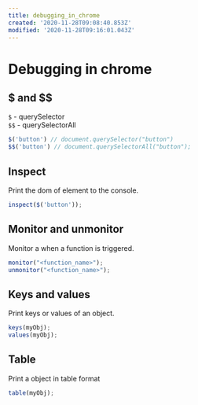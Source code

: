 ```yaml
---
title: debugging_in_chrome
created: '2020-11-28T09:08:40.853Z'
modified: '2020-11-28T09:16:01.043Z'
---
```


# Debugging in chrome

## $ and $$

`$` - querySelector  
`$$` - querySelectorAll  

```js
$('button') // document.querySelector("button")
$$('button') // document.querySelectorAll("button");
```

## Inspect

Print the dom of element to the console.

```js
inspect($('button'));
```

## Monitor and unmonitor

Monitor a when a function is triggered.

```js
monitor("<function_name>");
unmonitor("<function_name>");
```

## Keys and values

Print keys or values of an object.

```js
keys(myObj);
values(myObj);
```

## Table

Print a object in table format

```js
table(myObj);
```
